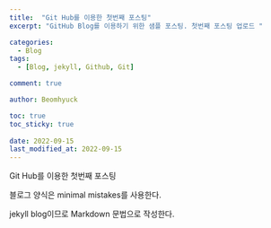 ```yaml
---
title:  "Git Hub를 이용한 첫번째 포스팅"
excerpt: "GitHub Blog를 이용하기 위한 샘플 포스팅. 첫번째 포스팅 업로드 "

categories:
  - Blog
tags:
  - [Blog, jekyll, Github, Git]

comment: true

author: Beomhyuck

toc: true
toc_sticky: true
 
date: 2022-09-15
last_modified_at: 2022-09-15
---
```


Git Hub를 이용한 첫번째 포스팅

블로그 양식은 minimal mistakes를 사용한다.

jekyll blog이므로 Markdown 문법으로 작성한다.